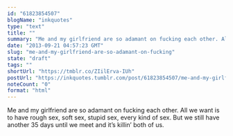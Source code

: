```yaml
---
id: "61823854507"
blogName: "inkquotes"
type: "text"
title: ""
summary: "Me and my girlfriend are so adamant on fucking each other. All we want is to have rough sex, soft sex, stupid sex, every kind of..."
date: "2013-09-21 04:57:23 GMT"
slug: "me-and-my-girlfriend-are-so-adamant-on-fucking"
state: "draft"
tags: ""
shortUrl: "https://tmblr.co/ZIilErva-IUh"
postUrl: "https://inkquotes.tumblr.com/post/61823854507/me-and-my-girlfriend-are-so-adamant-on-fucking"
noteCount: "0"
format: "html"
---
```


Me and my girlfriend are so adamant on fucking each other. All we want is to have rough sex, soft sex, stupid sex, every kind of sex. But we still have another 35 days until we meet and it’s killin’ both of us.